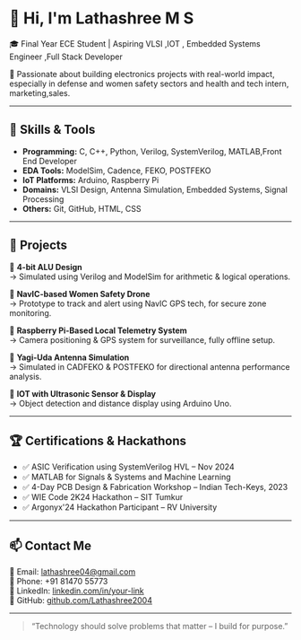 # 👋 Hi, I'm Lathashree M S

🎓 Final Year ECE Student | Aspiring VLSI ,IOT , Embedded Systems Engineer ,Full Stack Developer

🚀 Passionate about building electronics projects with real-world impact, especially in defense and women safety sectors and health and tech intern,  marketing,sales.

---

## 🔧 Skills & Tools

- **Programming:** C, C++, Python, Verilog, SystemVerilog, MATLAB,Front End Developer 
- **EDA Tools:** ModelSim, Cadence, FEKO, POSTFEKO  
- **IoT Platforms:** Arduino, Raspberry Pi  
- **Domains:** VLSI Design, Antenna Simulation, Embedded Systems, Signal Processing  
- **Others:** Git, GitHub, HTML, CSS

---

## 📂 Projects

🔸 **4-bit ALU Design**  
→ Simulated using Verilog and ModelSim for arithmetic & logical operations.

🔸 **NavIC-based Women Safety Drone**  
→ Prototype to track and alert using NavIC GPS tech, for secure zone monitoring.

🔸 **Raspberry Pi-Based Local Telemetry System**  
→ Camera positioning & GPS system for surveillance, fully offline setup.

🔸 **Yagi-Uda Antenna Simulation**  
→ Simulated in CADFEKO & POSTFEKO for directional antenna performance analysis.

🔸 **IOT with Ultrasonic Sensor & Display**  
→ Object detection and distance display using Arduino Uno.

---

## 🏆 Certifications & Hackathons

- ✅ ASIC Verification using SystemVerilog HVL – Nov 2024  
- ✅ MATLAB for Signals & Systems and Machine Learning  
- ✅ 4-Day PCB Design & Fabrication Workshop – Indian Tech-Keys, 2023  
- ✅ WIE Code 2K24 Hackathon – SIT Tumkur  
- ✅ Argonyx'24 Hackathon Participant – RV University  

---

## 📫 Contact Me

📧 Email: [lathashree04@gmail.com](mailto:lathashree04@gmail.com)  
📱 Phone: +91 81470 55773  
🔗 LinkedIn: [linkedin.com/in/your-link](https://linkedin.com/in/your-link)  
🔗 GitHub: [github.com/Lathashree2004](https://github.com/Lathashree2004)

---

> “Technology should solve problems that matter – I build for purpose.”

